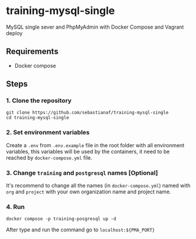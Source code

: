 # training-mysql-single
 MySQL single sever and PhpMyAdmin with Docker Compose and Vagrant deploy

## Requirements
 - Docker compose

## Steps
### 1. Clone the repository
```shell
git clone https://github.com/sebastianaf/training-mysql-single
cd training-mysql-single
```
### 2. Set environment variables
Create a `.env` from `.env.example` file in the root folder with all environment variables, this variables will be used by the containers, it need to be reached by `docker-compose.yml` file.

### 3. Change `training` and `postgresql` names [Optional]
It's recommend to change all the names (in `docker-compose.yml`) named with `org` and `project` with your own organization name and project name.

### 4. Run
```shell
docker compose -p training-posgresql up -d
```
After type and run the command go to `localhost:${PMA_PORT}`